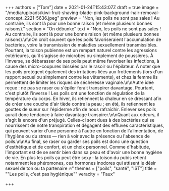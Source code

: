 +++
authors = ["Tom"]
date = 2021-01-24T15:43:07Z
draft = true
image = "/media/uploads/kiwi-fruit-shaving-blade-pink-background-hair-removal-concept_2221-5636.jpeg"
preview = "Non, les poils ne sont pas sales ! Au contraire, ils sont là pour une bonne raison (et même plusieurs bonnes raisons)."
section = "On débunke"
text = "Non, les poils ne sont pas sales ! Au contraire, ils sont là pour une bonne raison (et même plusieurs bonnes raisons).\n\nOn croit souvent que les poils favoriseraient l'accumulation de bactéries, voire la transmission de maladies sexuellement transmissibles. Pourtant, la toison pubienne est un rempart naturel contre les agressions extérieures, qu'il s'agisse de microbes ou simplement de poussières. À l'inverse, se débarasser de ses poils peut même favoriser les infections, à cause des micro-coupures laissées par le rasoir ou l'épilateur. À noter que les poils protègent également des irritations liées aux frottements (lors d'un rapport sexuel ou simplement contre les vêtements), et chez la femme ils permettent de limiter les risques de sécheresse vaginale.\n\nAutre idée reçue : ne pas se raser ou s'épiler ferait transpirer davantage. Pourtant, c'est plutôt l'inverse ! Les poils ont une fonction de régulation de la température du corps. En hiver, ils retiennent la chaleur en se dressant afin de créer une couche d'air tiède contre la peau ; en été, ils retiennent les gouttes de sueur sur l'épiderme afin de nous rafraîchir. Enlever ses poils aurait donc tendance à faire davantage transpirer.\n\nQuant aux odeurs, il s'agit là encore d'un préjugé. Celles-ci sont dues à des bactéries qui se nourrissent de notre transpiration et dégagent des effluves caractéristiques, qui peuvent varier d'une personne à l'autre en fonction de l'alimentation, de l'hygiène ou du stress — rien à voir avec la présence ou l'absence de poils.\n\nAu final, se raser ou garder ses poils est donc une question d'esthétique et de confort, et un choix personnel. Comme d'habitude, l'important est de se sentir bien dans sa peau et d'avoir une bonne hygiène de vie. En plus les poils ça peut être sexy : la toison du pubis retient notamment les phéromones, ces hormones inodores qui attisent le désir sexuel de ton ou ta partenaire 🔥"
themes = ["poils", "santé", "IST"]
title = "\"Les poils, c'est pas hygiénique\""
veracity = "Faux"

+++
